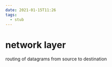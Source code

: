 ```yaml
---
date: 2021-01-15T11:26
tags: 
  - stub
---
```


# network layer

routing of datagrams from source to destination
